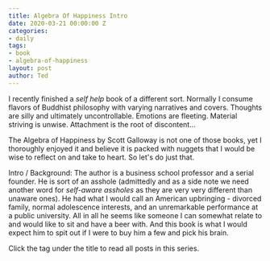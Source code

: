 ```yaml
---
title: Algebra Of Happiness Intro
date: 2020-03-21 00:00:00 Z
categories:
- daily
tags:
- book
- algebra-of-happiness
layout: post
author: Ted
---
```


I recently finished a _self help_ book of a different sort. Normally I consume flavors of Buddhist philosophy with varying narratives and covers. Thoughts are silly and ultimately uncontrollable. Emotions are fleeting. Material striving is unwise. Attachment is the root of discontent...

The Algebra of Happiness by Scott Galloway is not one of those books, yet I thoroughly enjoyed it and believe it is packed with nuggets that I would be wise to reflect on and take to heart. So let's do just that.

Intro / Background: The author is a business school professor and a serial founder. He is sort of an asshole (admittedly and as a side note we need another word for _self-aware assholes_ as they are very very different than unaware ones). He had what I would call an American upbringing - divorced family, normal adolescence interests, and an unremarkable performance at a public university. All in all he seems like someone I can somewhat relate to and would like to sit and have a beer with. And this book is what I would expect him to spit out if I were to buy him a few and pick his brain.

Click the tag under the title to read all posts in this series.
